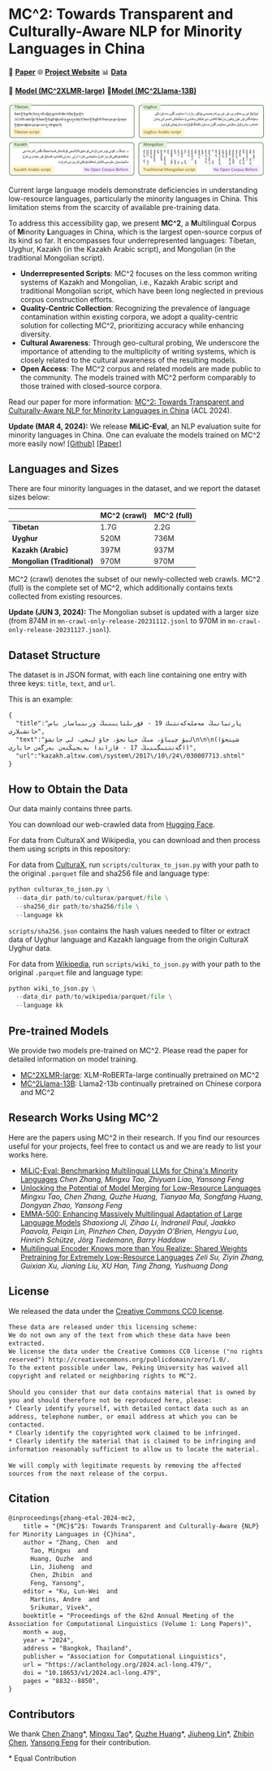 # MC^2: Towards Transparent and Culturally-Aware NLP for Minority Languages in China

📑 [**Paper**](https://arxiv.org/abs/2311.08348) 🌐 [**Project Website**](https://luciusssss.github.io/proj/mc2.html) 📊 [**Data**](https://huggingface.co/datasets/pkupie/mc2_corpus)  

🤖 [**Model (MC^2XLMR-large)**](https://huggingface.co/pkupie/mc2-xlmr-large) 🤖[**Model (MC^2Llama-13B)**](https://huggingface.co/pkupie/mc2-llama-13b)

![](mc2_example.png)

Current large language models demonstrate deficiencies in understanding low-resource languages, particularly the minority languages in China. This limitation stems from the scarcity of available pre-training data.

To address this accessibility gap, we present **MC^2**, a **M**ultilingual **C**orpus of **M**inority **L**anguages in China, which is the largest open-source corpus of its kind so far. It encompasses four underrepresented languages: Tibetan, Uyghur, Kazakh (in the Kazakh Arabic script), and Mongolian (in the traditional Mongolian script).

* **Underrepresented Scripts**: MC^2 focuses on the less common writing systems of Kazakh and Mongolian, i.e., Kazakh Arabic script and traditional Mongolian script, which have been long neglected in previous corpus construction efforts.
* **Quality-Centric Collection**: Recognizing the prevalence of language contamination within existing corpora, we adopt a quality-centric solution for collecting MC^2, prioritizing accuracy while enhancing diversity.
* **Cultural Awareness**: Through geo-cultural probing, We underscore the importance of attending to the multiplicity of writing systems, which is closely related to the cultural awareness of the resulting models.
* **Open Access**: The MC^2 corpus and related models are made public to the community. The models trained with MC^2 perform comparably to those trained with closed-source corpora.


Read our paper for more information:
[MC^2: Towards Transparent and Culturally-Aware NLP for Minority Languages in China](https://arxiv.org/abs/2311.08348) (ACL 2024).

**Update (MAR 4, 2024):** 
We release **MiLiC-Eval**, an NLP evaluation suite for minority languages in China. One can evaluate the models trained on MC^2 more easily now!
[[Github]](https://github.com/luciusssss/MiLiC-Eval) [[Paper]](https://arxiv.org/pdf/2503.01150)

## Languages and Sizes

There are four minority languages in the dataset, and we report the dataset sizes below:

|                             | MC^2 (crawl) | MC^2 (full) |
| --------------------------- | ------------ | ----------- |
| **Tibetan**                 | 1.7G         | 2.2G        |
| **Uyghur**                  | 520M         | 736M        |
| **Kazakh (Arabic)**         | 397M         | 937M        |
| **Mongolian (Traditional)** | 970M         | 970M        |

MC^2 (crawl) denotes the subset of our newly-collected web crawls. MC^2 (full) is the complete set of MC^2, which additionally contains texts collected from existing resources.

**Update (JUN 3, 2024):** 
The Mongolian subset is updated with a larger size (from 874M in `mn-crawl-only-release-20231112.jsonl` to 970M in `mn-crawl-only-release-20231127.jsonl`).

## Dataset Structure

The dataset is in JSON format, with each line containing one entry with three keys: `title`, `text`, and `url`.

This is an example:

```
{
  "title":"پارتيانىڭ مەملەكەتتىك 19 - قۇرىلتايىنىڭ ورىنباسار باس حاتشىلارى",
  "text":"ليۋ چيباۋ، مىڭ جيانجۋ، جاۋ لىجي، لي جانشۋ\n\n\n(شينحۋا اگەنتتىگىنىڭ 17 - قازاندا بەيجيڭنەن بەرگەن حابارى)",
  "url":"kazakh.altxw.com\/system\/2017\/10\/24\/030007713.shtml"
}
```

## How to Obtain the Data

Our data mainly contains three parts.

You can download our web-crawled data from [Hugging Face](https://huggingface.co/datasets/pkupie/mc2_corpus).

For data from CulturaX and Wikipedia, you can download and then process them using scripts in this repository:

For data from [CulturaX](https://huggingface.co/datasets/uonlp/CulturaX), run `scripts/culturax_to_json.py` with your path to the original `.parquet` file and sha256 file and language type:

```python
python culturax_to_json.py \
  --data_dir path/to/culturax/parquet/file \
  --sha256_dir path/to/sha256/file \
  --language kk
```

`scripts/sha256.json` contains the hash values needed to filter or extract data of Uyghur language and Kazakh language from the origin CulturaX Uyghur data.

For data from [Wikipedia](https://huggingface.co/datasets/graelo/wikipedia), run `scripts/wiki_to_json.py` with your path to the original `.parquet` file and language type:

```python
python wiki_to_json.py \
  --data_dir path/to/wikipedia/parquet/file \
  --language kk
```


## Pre-trained Models

We provide two models pre-trained on MC^2.
Please read the paper for detailed information on model training.

- [MC^2XLMR-large](https://huggingface.co/pkupie/mc2-xlmr-large): XLM-RoBERTa-large continually pretrained on MC^2
- [MC^2Llama-13B](https://huggingface.co/pkupie/mc2-llama-13b): Llama2-13b continually pretrained on Chinese corpora and MC^2



## Research Works Using MC^2
Here are the papers using MC^2 in their research. If you find our resources useful for your projects, feel free to contact us and we are ready to list your works here.
* [MiLiC-Eval: Benchmarking Multilingual LLMs for China's Minority Languages](https://arxiv.org/pdf/2503.01150) *Chen Zhang, Mingxu Tao, Zhiyuan Liao, Yansong Feng*
* [Unlocking the Potential of Model Merging for Low-Resource Languages](https://aclanthology.org/2024.findings-emnlp.508/) *Mingxu Tao, Chen Zhang, Quzhe Huang, Tianyao Ma, Songfang Huang, Dongyan Zhao, Yansong Feng*
* [EMMA-500: Enhancing Massively Multilingual Adaptation of Large Language Models](https://arxiv.org/pdf/2409.17892) *Shaoxiong Ji, Zihao Li, Indraneil Paul, Jaakko Paavola, Peiqin Lin, Pinzhen Chen, Dayyán O'Brien, Hengyu Luo, Hinrich Schütze, Jörg Tiedemann, Barry Haddow*
* [Multilingual Encoder Knows more than You Realize: Shared Weights Pretraining for Extremely Low-Resource Languages](https://arxiv.org/pdf/2502.10852) *Zeli Su, Ziyin Zhang, Guixian Xu, Jianing Liu, XU Han, Ting Zhang, Yushuang Dong*



## License

We released the data under the [Creative Commons CC0 license](http://creativecommons.org/publicdomain/zero/1.0/).

```
These data are released under this licensing scheme:
We do not own any of the text from which these data have been extracted.
We license the data under the Creative Commons CC0 license ("no rights reserved") http://creativecommons.org/publicdomain/zero/1.0/.
To the extent possible under law, Peking University has waived all copyright and related or neighboring rights to MC^2.

Should you consider that our data contains material that is owned by you and should therefore not be reproduced here, please:
* Clearly identify yourself, with detailed contact data such as an address, telephone number, or email address at which you can be contacted.
* Clearly identify the copyrighted work claimed to be infringed.
* Clearly identify the material that is claimed to be infringing and information reasonably sufficient to allow us to locate the material.

We will comply with legitimate requests by removing the affected sources from the next release of the corpus.
```




## Citation

```
@inproceedings{zhang-etal-2024-mc2,
    title = "{MC}$^2$: Towards Transparent and Culturally-Aware {NLP} for Minority Languages in {C}hina",
    author = "Zhang, Chen  and
      Tao, Mingxu  and
      Huang, Quzhe  and
      Lin, Jiuheng  and
      Chen, Zhibin  and
      Feng, Yansong",
    editor = "Ku, Lun-Wei  and
      Martins, Andre  and
      Srikumar, Vivek",
    booktitle = "Proceedings of the 62nd Annual Meeting of the Association for Computational Linguistics (Volume 1: Long Papers)",
    month = aug,
    year = "2024",
    address = "Bangkok, Thailand",
    publisher = "Association for Computational Linguistics",
    url = "https://aclanthology.org/2024.acl-long.479/",
    doi = "10.18653/v1/2024.acl-long.479",
    pages = "8832--8850",
}
```

## Contributors

We thank [Chen Zhang](https://luciusssss.github.io/)\*, [Mingxu Tao](https://kobayashikanna01.github.io/)\*, [Quzhe Huang](https://andrewzhe.github.io/)\*, [Jiuheng Lin](https://github.com/Infinite-set)\*, [Zhibin Chen](https://zacharychenpk.github.io/), [Yansong Feng](https://yansongfeng.github.io/) for their contribution.

\* Equal Contribution
